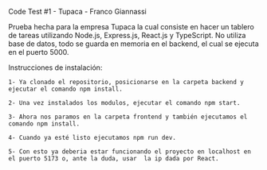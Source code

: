 Code Test #1 - Tupaca - Franco Giannassi

Prueba hecha para la empresa Tupaca la cual consiste en hacer un tablero de tareas utilizando Node.js, Express.js, React.js y TypeScript. No utiliza base de datos, todo se guarda en memoria en el backend, el cual se ejecuta en el puerto 5000.

Instrucciones de instalación:

    1- Ya clonado el repositorio, posicionarse en la carpeta backend y ejecutar el comando npm install.
    
    2- Una vez instalados los modulos, ejecutar el comando npm start.
    
    3- Ahora nos paramos en la carpeta frontend y también ejecutamos el comando npm install.
    
    4- Cuando ya esté listo ejecutamos npm run dev.
    
    5- Con esto ya deberia estar funcionando el proyecto en localhost en el puerto 5173 o, ante la duda, usar  la ip dada por React.
